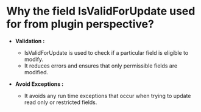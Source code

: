# Why the field IsValidForUpdate used for from plugin perspective?

- **Validation :**
    - IsValidForUpdate is used to check if a particular field is eligible to modify.
    - It reduces errors and ensures that only permissible fields are modified.

- **Avoid Exceptions :**
    - It avoids any run time exceptions that occur when trying to update read only or restricted fields.